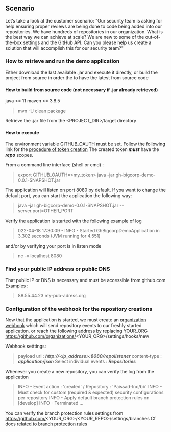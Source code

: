 ## Scenario

Let’s take a look at the customer scenario: "Our security team is asking for help ensuring proper reviews are being done to code being added into our repositories. We have hundreds of repositories in our organization. What is the best way we can achieve at scale? We are new to some of the out-of-the-box settings and the GitHub API. Can you please help us create a solution that will accomplish this for our security team?"

### How to retrieve and run the demo application
Either download the last available .jar and execute it directly, or build the project from source in order the to have the latest from source code

#### How to build from source code (not necessary if .jar already retrieved)
java >= 11
maven >= 3.8.5
> mvn -U clean package

Retrieve the .jar file from the <PROJECT_DIR>/target  directory

#### How to execute
The environment variable GITHUB_OAUTH must be set. Follow the following link for the [procedure of token creation](https://docs.github.com/en/authentication/keeping-your-account-and-data-secure/creating-a-personal-access-token)
The created token ***must*** have the ***repo*** scopes.

From a command line interface (shell or cmd) :
> export GITHUB_OAUTH=<my_token>
> java -jar gh-bigcorp-demo-0.0.1-SNAPSHOT.jar 

The application will listen on port 8080 by default. If you want to change the default port, you can start the application the following way:
> java -jar gh-bigcorp-demo-0.0.1-SNAPSHOT.jar --server.port=OTHER_PORT

Verify the application is started with the following example of log
> 022-04-18 17:30:09 - INFO  - Started GhBigcorpDemoApplication in 3.302 seconds (JVM running for 4.551)

and/or by verifying your port is in listen mode
> nc -v localhost 8080

### Find your public IP address or public DNS 
That public IP  or DNS is necessary and must be accessible from github.com 
Examples :
> 88.55.44.23 
> my-pub-adress.org

### Configuration of the webhook for the repository creations

Now that the application is started, we must create an [organization webhook](https://docs.github.com/en/rest/reference/orgs#webhooks) which will send repository events to our freshly started application.
or reach the following address by replacing YOUR_ORG https://github.com/organizations/<YOUR_ORG>/settings/hooks/new

Webhook setttings:
> payload url : ***http://<ip_address>:8080/repolistener***
> content-type : ***application/json***
> Select individual events : ***Repositories***

Whenever you create a new repository, you can verify the log from the application
> INFO  - Event action : 'created' / Repository : 'Paissad-Inc/bb'
> INFO  - Must check for custom (required & expected) security configurations per repository
> INFO - Apply default branch protection rules on [develop]
> INFO  - Terminated ...

You can verify the branch protection rules settings from https://github.com/<YOUR_ORG>/<YOUR_REPO>/settings/branches
Cf docs [related to branch protection rules](https://docs.github.com/en/repositories/configuring-branches-and-merges-in-your-repository/defining-the-mergeability-of-pull-requests/managing-a-branch-protection-rule) 

